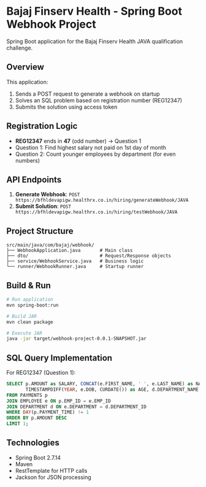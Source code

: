 # Bajaj Finserv Health - Spring Boot Webhook Project

Spring Boot application for the Bajaj Finserv Health JAVA qualification challenge.

## Overview

This application:
1. Sends a POST request to generate a webhook on startup
2. Solves an SQL problem based on registration number (REG12347)
3. Submits the solution using access token

## Registration Logic

- **REG12347** ends in **47** (odd number) → Question 1
- Question 1: Find highest salary not paid on 1st day of month
- Question 2: Count younger employees by department (for even numbers)

## API Endpoints

1. **Generate Webhook**: `POST https://bfhldevapigw.healthrx.co.in/hiring/generateWebhook/JAVA`
2. **Submit Solution**: `POST https://bfhldevapigw.healthrx.co.in/hiring/testWebhook/JAVA`

## Project Structure

```
src/main/java/com/bajaj/webhook/
├── WebhookApplication.java       # Main class
├── dto/                          # Request/Response objects
├── service/WebhookService.java   # Business logic
└── runner/WebhookRunner.java     # Startup runner
```

## Build & Run

```bash
# Run application
mvn spring-boot:run

# Build JAR
mvn clean package

# Execute JAR
java -jar target/webhook-project-0.0.1-SNAPSHOT.jar
```

## SQL Query Implementation

For REG12347 (Question 1):
```sql
SELECT p.AMOUNT as SALARY, CONCAT(e.FIRST_NAME, ' ', e.LAST_NAME) as NAME,
       TIMESTAMPDIFF(YEAR, e.DOB, CURDATE()) as AGE, d.DEPARTMENT_NAME
FROM PAYMENTS p
JOIN EMPLOYEE e ON p.EMP_ID = e.EMP_ID
JOIN DEPARTMENT d ON e.DEPARTMENT = d.DEPARTMENT_ID
WHERE DAY(p.PAYMENT_TIME) != 1
ORDER BY p.AMOUNT DESC
LIMIT 1;
```

## Technologies

- Spring Boot 2.7.14
- Maven
- RestTemplate for HTTP calls
- Jackson for JSON processing
